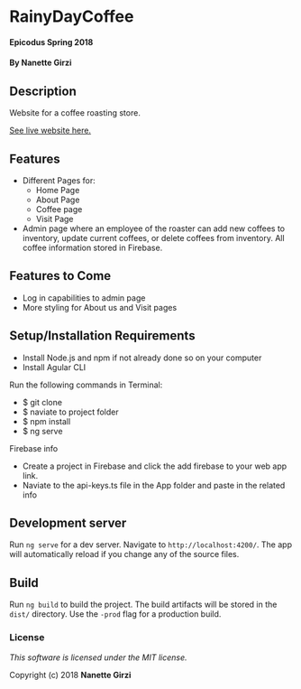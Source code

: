 # RainyDayCoffee

#### Epicodus Spring 2018

#### By **Nanette Girzi**

## Description

Website for a coffee roasting store.

[See live website here.](https://rainy-day-coffee.firebaseapp.com/)

## Features

* Different Pages for:
  * Home Page
  * About Page
  * Coffee page
  * Visit Page
* Admin page where an employee of the roaster can add new coffees to inventory, update current coffees, or delete coffees from inventory. All coffee information stored in Firebase.

## Features to Come

* Log in capabilities to admin page
* More styling for About us and Visit pages

## Setup/Installation Requirements

* Install Node.js and npm if not already done so on your computer
* Install Agular CLI

Run the following commands in Terminal:

* $ git clone
* $ naviate to project folder
* $ npm install
* $ ng serve

Firebase info

* Create a project in Firebase and click the add firebase to your web app link.
* Naviate to the api-keys.ts file in the App folder and paste in the related info


## Development server

Run `ng serve` for a dev server. Navigate to `http://localhost:4200/`. The app will automatically reload if you change any of the source files.


## Build

Run `ng build` to build the project. The build artifacts will be stored in the `dist/` directory. Use the `-prod` flag for a production build.

### License

*This software is licensed under the MIT license.*

Copyright (c) 2018 **Nanette Girzi**

